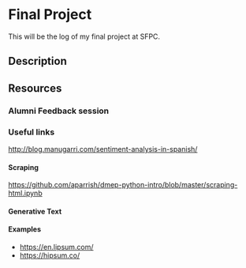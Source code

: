 # Final Project

This will be the log of my final project at SFPC.

## Description




## Resources

### Alumni Feedback session

### Useful links
http://blog.manugarri.com/sentiment-analysis-in-spanish/

#### Scraping
https://github.com/aparrish/dmep-python-intro/blob/master/scraping-html.ipynb

#### Generative Text

#### Examples
- https://en.lipsum.com/
- https://hipsum.co/
